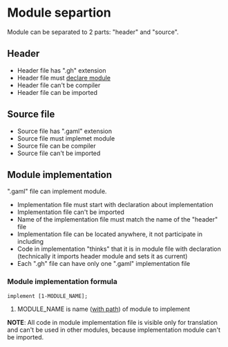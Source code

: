 # Module separtion

Module can be separated to 2 parts: "header" and "source".



## Header

- Header file has ".gh" extension
- Header file must [declare module](02-Module.md)
- Header file can't be compiler
- Header file can be imported



## Source file

- Source file has ".gaml" extension
- Source file must implemet module
- Source file can be compiler
- Source file can't be imported



## Module implementation

".gaml" file can implement module.

- Implementation file must start with declaration about implementation
- Implementation file can't be imported
- Name of the implementation file must match the name of the "header" file
- Implementation file can be located anywhere, it not participate in including
- Code in implementation "thinks" that it is in module file with declaration (technically it imports header module and sets it as current)
- Each ".gh" file can have only one ".gaml" implementation file

### Module implementation formula

```
implement [1-MODULE_NAME];
```
1. MODULE_NAME is name ([with path](05-ModuleImport.md)) of module to implement

**NOTE**: All code in module implementation file is visible only for translation and can't be used in other modules, because implementation module can't be imported.
